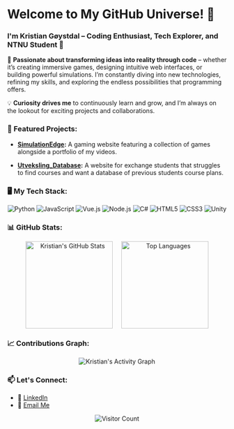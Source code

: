 # Welcome to My GitHub Universe! 🌟

### I'm Kristian Gøystdal – Coding Enthusiast, Tech Explorer, and NTNU Student 👋

🚀 **Passionate about transforming ideas into reality through code** – whether it’s creating immersive games, designing intuitive web interfaces, or building powerful simulations. I’m constantly diving into new technologies, refining my skills, and exploring the endless possibilities that programming offers.

💡 **Curiosity drives me** to continuously learn and grow, and I’m always on the lookout for exciting projects and collaborations.

### 🌟 Featured Projects:

- **[SimulationEdge](https://github.com/kristiangoystdal/SimulationEdge):** A gaming website featuring a collection of games alongside a portfolio of my videos.
  
- **[Utveksling_Database](https://github.com/kristiangoystdal/Utveksling_Database):** A website for exchange students that struggles to find courses and want a database of previous students course plans.




### 🖥️ My Tech Stack:

<p align="center">
  <img src="https://img.shields.io/badge/Python-3776AB?style=for-the-badge&logo=python&logoColor=white" alt="Python" />
  <img src="https://img.shields.io/badge/JavaScript-F7DF1E?style=for-the-badge&logo=javascript&logoColor=black" alt="JavaScript" />
  <img src="https://img.shields.io/badge/Vue.js-4FC08D?style=for-the-badge&logo=vue.js&logoColor=white" alt="Vue.js" />
  <img src="https://img.shields.io/badge/Node.js-339933?style=for-the-badge&logo=node-dot-js&logoColor=white" alt="Node.js" />
  <img src="https://img.shields.io/badge/C Sharp-239120?style=for-the-badge&logo=c-sharp&logoColor=white" alt="C#" />
  <img src="https://img.shields.io/badge/HTML5-E34F26?style=for-the-badge&logo=html5&logoColor=white" alt="HTML5" />
  <img src="https://img.shields.io/badge/CSS3-1572B6?style=for-the-badge&logo=css3&logoColor=white" alt="CSS3" />
  <img src="https://img.shields.io/badge/Unity-000000?style=for-the-badge&logo=unity&logoColor=white" alt="Unity" />
</p>

### 📊 GitHub Stats:
<p align="center" style="display: flex; justify-content: center; align-items: center;">
  <img src="https://github-readme-stats.vercel.app/api?username=kristiangoystdal&show_icons=true&theme=radical" alt="Kristian's GitHub Stats" style="height: 200px;" />
  <img src="https://github-readme-stats.vercel.app/api/top-langs/?username=kristiangoystdal&layout=compact&theme=radical" alt="Top Languages" style="height: 200px; margin-left: 20px;" />
</p>


### 📈 Contributions Graph:


<p align="center">
  <img src="https://github-readme-activity-graph.vercel.app/graph?username=kristiangoystdal&bg_color=00000000&color=ffffff&line=ffffff&point=ffffff&theme=radical" alt="Kristian's Activity Graph" />
</p>



### 📫 Let's Connect:

- 💬 [LinkedIn](https://www.linkedin.com/in/kristian-g%C3%B8ystdal-4895a6228/)
- 📧 [Email Me](mailto:krisgoy100@gmail.com)

<p align="center">
  <img src="https://profile-counter.glitch.me/kristiangoystdal/count.svg" alt="Visitor Count" />
</p>
